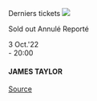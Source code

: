 [](https://www.bozar.be/fr/calendrier/james-taylor)

Derniers tickets ![](https://www.bozar.be/sites/default/files/styles/small_card_landscape/public/efficy/images/2629429_james-taylor-1920x1080.jpg?h=d1cb525d&itok=3DgL_noD) 

Sold out Annulé Reporté

3 Oct.'22  
\- 20:00

#### JAMES TAYLOR

[Source](https://www.bozar.be/fr/search?contentType=event&searchQuery=kang)